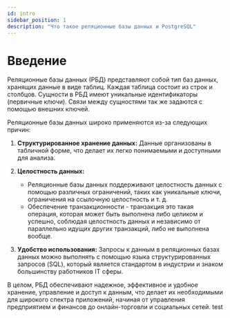 ```yaml
---
id: intro
sidebar_position: 1
description: "Что такое реляционные базы данных и PostgreSQL"
---
```


# Введение

Реляционные базы данных (РБД) представляют собой тип баз данных, хранящих данные в виде таблиц.
Каждая таблица состоит из строк и столбцов.
Сущности в РБД имеют уникальные идентификаторы (первичные ключи).
Связи между сущностями так же задаются с помощью внешних ключей.

Реляционные базы данных широко применяются из-за следующих причин:

1. **Структурированное хранение данных:** Данные организованы в табличной форме, что делает их легко понимаемыми и доступными для анализа.

2. **Целостность данных:**

    - Реляционные базы данных поддерживают целостность данных с помощью различных ограничений, таких как уникальные ключи, ограничения на ссылочную целостность и т. д.
    - Обеспечение транзакционности - транзакция это такая операция, которая может быть выполнена либо целиком и успешно,
    соблюдая целостность данных и независимо от параллельно идущих других транзакций, либо не выполнена вообще.

3. **Удобство использования:** Запросы к данным в реляционных базах данных можно выполнять с помощью языка структурированных запросов (SQL), который является стандартом в индустрии и знаком большинству работников IT сферы.

В целом, РБД обеспечивают надежное, эффективное и удобное хранение, управление и доступ к данным, что делает их необходимыми для широкого спектра приложений, начиная от управления предприятием и финансов до онлайн-торговли и социальных сетей. test

